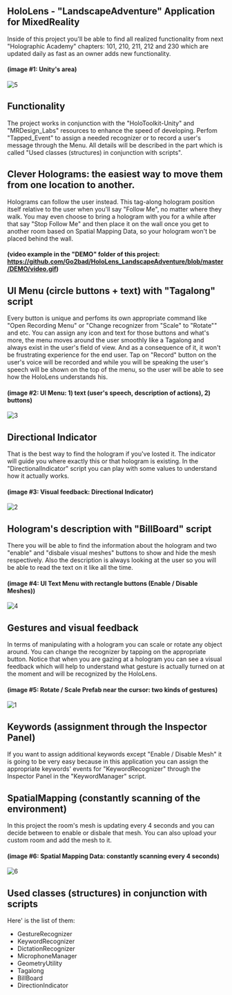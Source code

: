 ## HoloLens - "LandscapeAdventure" Application for MixedReality
Inside of this project you'll be able to find all realized functionality from next "Holographic Academy" chapters: 101, 210, 211, 212 and 230 which are updated daily as fast as an owner adds new functionality.
#### (image #1: Unity's area)
![5](https://user-images.githubusercontent.com/26745790/28887901-7c65411e-77c7-11e7-9715-84f76c30a053.png)

## Functionality
The project works in conjunction with the "HoloToolkit-Unity" and "MRDesign_Labs" resources to enhance the speed of developing. Perfom "Tapped_Event" to assign a needed recognizer or to record a user's message through the Menu. All details will be described in the part which is called "Used classes (structures) in conjunction with scripts".

## Clever Holograms: the easiest way to move them from one location to another.
Holograms can follow the user instead. This tag-along hologram position itself relative to the user when you'll say "Follow Me",
no matter where they walk. You may even choose to bring a hologram with you for a while after that say "Stop Follow Me" and then place it on the wall once you get to another room based on Spatial Mapping Data, so your hologram won't be placed behind the wall.
#### (video example in the "DEMO" folder of this project: https://github.com/Go2bad/HoloLens_LandscapeAdventure/blob/master/DEMO/video.gif)

## UI Menu (circle buttons + text) with "Tagalong" script
Every button is unique and perfoms its own appropriate command like "Open Recording Menu" or "Change recognizer from "Scale" to "Rotate"" and etc. You can assign any icon and text for those buttons and what's more, the menu moves around the user smoothly like a Tagalong and always exist in the user's field of view. And as a consequence of it, it won't be frustrating experience for the end user.
Tap on "Record" button on the user's voice will be recorded and while you will be speaking the user's speech will be shown on the top of the menu, so the user will be able to see how the HoloLens understands his.
#### (image #2: UI Menu: 1) text (user's speech, description of actions), 2) buttons)
![3](https://user-images.githubusercontent.com/26745790/28887936-93c4d202-77c7-11e7-9956-a167fdbfa953.png)

## Directional Indicator
That is the best way to find the hologram if you've losted it. The indicator will guide you where exactly this or that hologram is existing. In the "DirectionalIndicator" script you can play with some values to understand how it actually works.
#### (image #3: Visual feedback: Directional Indicator)
![2](https://user-images.githubusercontent.com/26745790/28887962-a26786f6-77c7-11e7-97a6-e96f4ea50c77.png)

## Hologram's description with "BillBoard" script
There you will be able to find the information about the hologram and two "enable" and "disbale visual meshes" buttons to show and hide the mesh respectively. Also the description is always looking at the user so you will be able to read the text on it like all the time.
#### (image #4: UI Text Menu with rectangle buttons (Enable / Disable Meshes))
![4](https://user-images.githubusercontent.com/26745790/28887980-adae300a-77c7-11e7-8c16-d795c0dd6d40.png)

## Gestures and visual feedback
In terms of manipulating with a hologram you can scale or rotate any object around. You can change the recognizer by tapping on the appropriate button. Notice that when you are gazing at a hologram you can see a visual feedback which will help to understand what gesture is actually turned on at the moment and will be recognized by the HoloLens. 
#### (image #5: Rotate / Scale Prefab near the cursor: two kinds of gestures)
![1](https://user-images.githubusercontent.com/26745790/28888026-cf31b3fa-77c7-11e7-9b0f-32334fcdd1f9.png)

## Keywords (assignment through the Inspector Panel)
If you want to assign additional keywords except "Enable / Disable Mesh" it is going to be very easy because in this application you can assign the appropriate keywords' events for "KeywordRecognizer" through the Inspector Panel in the "KeywordManager" script.

## SpatialMapping (constantly scanning of the environment)
In this project the room's mesh is updating every 4 seconds and you can decide between to enable or disbale that mesh. You can also upload your custom room and add the mesh to it.
#### (image #6: Spatial Mapping Data: constantly scanning every 4 seconds)
![6](https://user-images.githubusercontent.com/26745790/28958482-2fadf2f6-78ff-11e7-9d1d-f3f7e00afd0e.png)

## Used classes (structures) in conjunction with scripts
Here' is the list of them:
- GestureRecognizer
- KeywordRecognizer
- DictationRecognizer
- MicrophoneManager
- GeometryUtility
- Tagalong
- BillBoard
- DirectionIndicator
